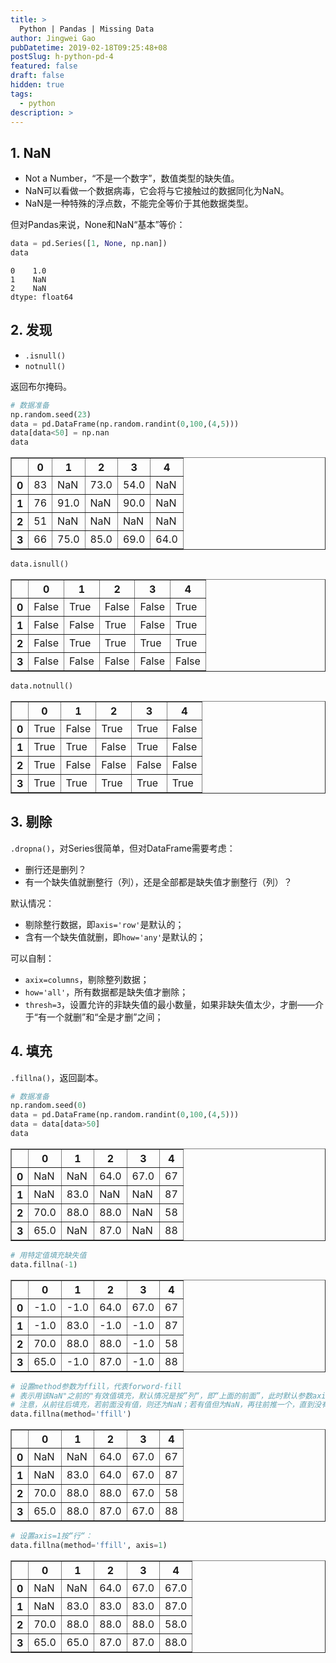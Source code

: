 ```yaml
---
title: >
  Python | Pandas | Missing Data
author: Jingwei Gao
pubDatetime: 2019-02-18T09:25:48+08
postSlug: h-python-pd-4
featured: false
draft: false
hidden: true
tags:
  - python
description: >
---
```


## 1. NaN

- Not a Number，“不是一个数字”，数值类型的缺失值。
- NaN可以看做一个数据病毒，它会将与它接触过的数据同化为NaN。
- NaN是一种特殊的浮点数，不能完全等价于其他数据类型。

但对Pandas来说，None和NaN“基本”等价：

```python
data = pd.Series([1, None, np.nan])
data
```

    0    1.0
    1    NaN
    2    NaN
    dtype: float64

## 2. 发现

- `.isnull()`
- `notnull()`

返回布尔掩码。

```python
# 数据准备
np.random.seed(23)
data = pd.DataFrame(np.random.randint(0,100,(4,5)))
data[data<50] = np.nan
data
```

<div>
<table border="1" class="dataframe">
  <thead>
    <tr style="text-align: middle;">
      <th></th>
      <th>0</th>
      <th>1</th>
      <th>2</th>
      <th>3</th>
      <th>4</th>
    </tr>
  </thead>
  <tbody>
    <tr>
      <th>0</th>
      <td>83</td>
      <td>NaN</td>
      <td>73.0</td>
      <td>54.0</td>
      <td>NaN</td>
    </tr>
    <tr>
      <th>1</th>
      <td>76</td>
      <td>91.0</td>
      <td>NaN</td>
      <td>90.0</td>
      <td>NaN</td>
    </tr>
    <tr>
      <th>2</th>
      <td>51</td>
      <td>NaN</td>
      <td>NaN</td>
      <td>NaN</td>
      <td>NaN</td>
    </tr>
    <tr>
      <th>3</th>
      <td>66</td>
      <td>75.0</td>
      <td>85.0</td>
      <td>69.0</td>
      <td>64.0</td>
    </tr>
  </tbody>
</table>
</div>

```python
data.isnull()
```

<div>
<table border="1" class="dataframe">
  <thead>
    <tr style="text-align: middle;">
      <th></th>
      <th>0</th>
      <th>1</th>
      <th>2</th>
      <th>3</th>
      <th>4</th>
    </tr>
  </thead>
  <tbody>
    <tr>
      <th>0</th>
      <td>False</td>
      <td>True</td>
      <td>False</td>
      <td>False</td>
      <td>True</td>
    </tr>
    <tr>
      <th>1</th>
      <td>False</td>
      <td>False</td>
      <td>True</td>
      <td>False</td>
      <td>True</td>
    </tr>
    <tr>
      <th>2</th>
      <td>False</td>
      <td>True</td>
      <td>True</td>
      <td>True</td>
      <td>True</td>
    </tr>
    <tr>
      <th>3</th>
      <td>False</td>
      <td>False</td>
      <td>False</td>
      <td>False</td>
      <td>False</td>
    </tr>
  </tbody>
</table>
</div>

```python
data.notnull()
```

<div>
<table border="1" class="dataframe">
  <thead>
    <tr style="text-align: middle;">
      <th></th>
      <th>0</th>
      <th>1</th>
      <th>2</th>
      <th>3</th>
      <th>4</th>
    </tr>
  </thead>
  <tbody>
    <tr>
      <th>0</th>
      <td>True</td>
      <td>False</td>
      <td>True</td>
      <td>True</td>
      <td>False</td>
    </tr>
    <tr>
      <th>1</th>
      <td>True</td>
      <td>True</td>
      <td>False</td>
      <td>True</td>
      <td>False</td>
    </tr>
    <tr>
      <th>2</th>
      <td>True</td>
      <td>False</td>
      <td>False</td>
      <td>False</td>
      <td>False</td>
    </tr>
    <tr>
      <th>3</th>
      <td>True</td>
      <td>True</td>
      <td>True</td>
      <td>True</td>
      <td>True</td>
    </tr>
  </tbody>
</table>
</div>

## 3. 剔除

`.dropna()`，对Series很简单，但对DataFrame需要考虑：

- 删行还是删列？
- 有一个缺失值就删整行（列），还是全部都是缺失值才删整行（列）？

默认情况：

- 剔除整行数据，即`axis='row'`是默认的；
- 含有一个缺失值就删，即`how='any'`是默认的；

可以自制：

- `axix=columns`，剔除整列数据；
- `how='all'`，所有数据都是缺失值才删除；
- `thresh=3`，设置允许的非缺失值的最小数量，如果非缺失值太少，才删——介于“有一个就删”和“全是才删”之间；

## 4. 填充

`.fillna()`，返回副本。

```python
# 数据准备
np.random.seed(0)
data = pd.DataFrame(np.random.randint(0,100,(4,5)))
data = data[data>50]
data
```

<div>
<table border="1" class="dataframe">
  <thead>
    <tr style="text-align: middle;">
      <th></th>
      <th>0</th>
      <th>1</th>
      <th>2</th>
      <th>3</th>
      <th>4</th>
    </tr>
  </thead>
  <tbody>
    <tr>
      <th>0</th>
      <td>NaN</td>
      <td>NaN</td>
      <td>64.0</td>
      <td>67.0</td>
      <td>67</td>
    </tr>
    <tr>
      <th>1</th>
      <td>NaN</td>
      <td>83.0</td>
      <td>NaN</td>
      <td>NaN</td>
      <td>87</td>
    </tr>
    <tr>
      <th>2</th>
      <td>70.0</td>
      <td>88.0</td>
      <td>88.0</td>
      <td>NaN</td>
      <td>58</td>
    </tr>
    <tr>
      <th>3</th>
      <td>65.0</td>
      <td>NaN</td>
      <td>87.0</td>
      <td>NaN</td>
      <td>88</td>
    </tr>
  </tbody>
</table>
</div>

```python
# 用特定值填充缺失值
data.fillna(-1)
```

<div>
<table border="1" class="dataframe">
  <thead>
    <tr style="text-align: middle;">
      <th></th>
      <th>0</th>
      <th>1</th>
      <th>2</th>
      <th>3</th>
      <th>4</th>
    </tr>
  </thead>
  <tbody>
    <tr>
      <th>0</th>
      <td>-1.0</td>
      <td>-1.0</td>
      <td>64.0</td>
      <td>67.0</td>
      <td>67</td>
    </tr>
    <tr>
      <th>1</th>
      <td>-1.0</td>
      <td>83.0</td>
      <td>-1.0</td>
      <td>-1.0</td>
      <td>87</td>
    </tr>
    <tr>
      <th>2</th>
      <td>70.0</td>
      <td>88.0</td>
      <td>88.0</td>
      <td>-1.0</td>
      <td>58</td>
    </tr>
    <tr>
      <th>3</th>
      <td>65.0</td>
      <td>-1.0</td>
      <td>87.0</td>
      <td>-1.0</td>
      <td>88</td>
    </tr>
  </tbody>
</table>
</div>

```python
# 设置method参数为ffill，代表forword-fill
# 表示用该NaN"之前的"有效值填充，默认情况是按”列“，即“上面的前面”，此时默认参数axis=0
# 注意，从前往后填充，若前面没有值，则还为NaN；若有值但为NaN，再往前推一个，直到没有值或找到有效值
data.fillna(method='ffill')
```

<div>
<table border="1" class="dataframe">
  <thead>
    <tr style="text-align: middle;">
      <th></th>
      <th>0</th>
      <th>1</th>
      <th>2</th>
      <th>3</th>
      <th>4</th>
    </tr>
  </thead>
  <tbody>
    <tr>
      <th>0</th>
      <td>NaN</td>
      <td>NaN</td>
      <td>64.0</td>
      <td>67.0</td>
      <td>67</td>
    </tr>
    <tr>
      <th>1</th>
      <td>NaN</td>
      <td>83.0</td>
      <td>64.0</td>
      <td>67.0</td>
      <td>87</td>
    </tr>
    <tr>
      <th>2</th>
      <td>70.0</td>
      <td>88.0</td>
      <td>88.0</td>
      <td>67.0</td>
      <td>58</td>
    </tr>
    <tr>
      <th>3</th>
      <td>65.0</td>
      <td>88.0</td>
      <td>87.0</td>
      <td>67.0</td>
      <td>88</td>
    </tr>
  </tbody>
</table>
</div>

```python
# 设置axis=1按“行“：
data.fillna(method='ffill', axis=1)
```

<div>
<table border="1" class="dataframe">
  <thead>
    <tr style="text-align: middle;">
      <th></th>
      <th>0</th>
      <th>1</th>
      <th>2</th>
      <th>3</th>
      <th>4</th>
    </tr>
  </thead>
  <tbody>
    <tr>
      <th>0</th>
      <td>NaN</td>
      <td>NaN</td>
      <td>64.0</td>
      <td>67.0</td>
      <td>67.0</td>
    </tr>
    <tr>
      <th>1</th>
      <td>NaN</td>
      <td>83.0</td>
      <td>83.0</td>
      <td>83.0</td>
      <td>87.0</td>
    </tr>
    <tr>
      <th>2</th>
      <td>70.0</td>
      <td>88.0</td>
      <td>88.0</td>
      <td>88.0</td>
      <td>58.0</td>
    </tr>
    <tr>
      <th>3</th>
      <td>65.0</td>
      <td>65.0</td>
      <td>87.0</td>
      <td>87.0</td>
      <td>88.0</td>
    </tr>
  </tbody>
</table>
</div>
